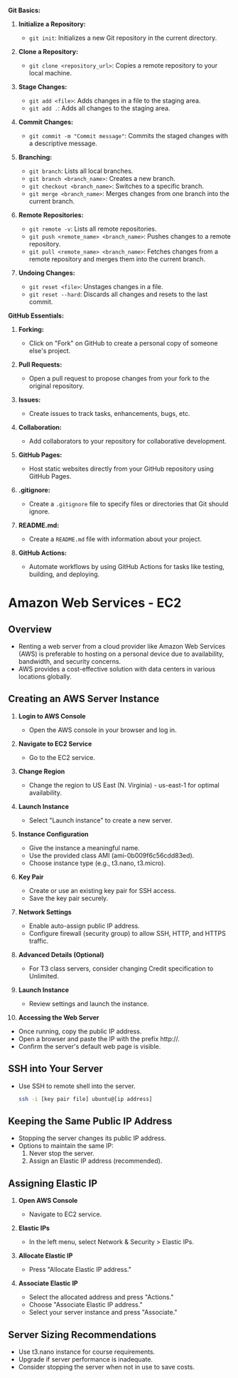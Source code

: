 
**Git Basics:**

1. **Initialize a Repository:**
   - `git init`: Initializes a new Git repository in the current directory.

2. **Clone a Repository:**
   - `git clone <repository_url>`: Copies a remote repository to your local machine.

3. **Stage Changes:**
   - `git add <file>`: Adds changes in a file to the staging area.
   - `git add .`: Adds all changes to the staging area.

4. **Commit Changes:**
   - `git commit -m "Commit message"`: Commits the staged changes with a descriptive message.

5. **Branching:**
   - `git branch`: Lists all local branches.
   - `git branch <branch_name>`: Creates a new branch.
   - `git checkout <branch_name>`: Switches to a specific branch.
   - `git merge <branch_name>`: Merges changes from one branch into the current branch.

6. **Remote Repositories:**
   - `git remote -v`: Lists all remote repositories.
   - `git push <remote_name> <branch_name>`: Pushes changes to a remote repository.
   - `git pull <remote_name> <branch_name>`: Fetches changes from a remote repository and merges them into the current branch.

7. **Undoing Changes:**
   - `git reset <file>`: Unstages changes in a file.
   - `git reset --hard`: Discards all changes and resets to the last commit.

**GitHub Essentials:**

1. **Forking:**
   - Click on "Fork" on GitHub to create a personal copy of someone else's project.

2. **Pull Requests:**
   - Open a pull request to propose changes from your fork to the original repository.

3. **Issues:**
   - Create issues to track tasks, enhancements, bugs, etc.

4. **Collaboration:**
   - Add collaborators to your repository for collaborative development.

5. **GitHub Pages:**
   - Host static websites directly from your GitHub repository using GitHub Pages.

6. **.gitignore:**
   - Create a `.gitignore` file to specify files or directories that Git should ignore.

7. **README.md:**
   - Create a `README.md` file with information about your project.

8. **GitHub Actions:**
   - Automate workflows by using GitHub Actions for tasks like testing, building, and deploying.


# Amazon Web Services - EC2

## Overview
- Renting a web server from a cloud provider like Amazon Web Services (AWS) is preferable to hosting on a personal device due to availability, bandwidth, and security concerns.
- AWS provides a cost-effective solution with data centers in various locations globally.

## Creating an AWS Server Instance
1. **Login to AWS Console**
   - Open the AWS console in your browser and log in.

2. **Navigate to EC2 Service**
   - Go to the EC2 service.

3. **Change Region**
   - Change the region to US East (N. Virginia) - us-east-1 for optimal availability.

4. **Launch Instance**
   - Select "Launch instance" to create a new server.

5. **Instance Configuration**
   - Give the instance a meaningful name.
   - Use the provided class AMI (ami-0b009f6c56cdd83ed).
   - Choose instance type (e.g., t3.nano, t3.micro).

6. **Key Pair**
   - Create or use an existing key pair for SSH access.
   - Save the key pair securely.

7. **Network Settings**
   - Enable auto-assign public IP address.
   - Configure firewall (security group) to allow SSH, HTTP, and HTTPS traffic.

8. **Advanced Details (Optional)**
   - For T3 class servers, consider changing Credit specification to Unlimited.

9. **Launch Instance**
   - Review settings and launch the instance.

10. **Accessing the Web Server**
   - Once running, copy the public IP address.
   - Open a browser and paste the IP with the prefix http://.
   - Confirm the server's default web page is visible.

## SSH into Your Server
- Use SSH to remote shell into the server.
   ```bash
   ssh -i [key pair file] ubuntu@[ip address]
   ```

## Keeping the Same Public IP Address
- Stopping the server changes its public IP address.
- Options to maintain the same IP:
   1. Never stop the server.
   2. Assign an Elastic IP address (recommended).

## Assigning Elastic IP
1. **Open AWS Console**
   - Navigate to EC2 service.

2. **Elastic IPs**
   - In the left menu, select Network & Security > Elastic IPs.

3. **Allocate Elastic IP**
   - Press "Allocate Elastic IP address."

4. **Associate Elastic IP**
   - Select the allocated address and press "Actions."
   - Choose "Associate Elastic IP address."
   - Select your server instance and press "Associate."

## Server Sizing Recommendations
- Use t3.nano instance for course requirements.
- Upgrade if server performance is inadequate.
- Consider stopping the server when not in use to save costs.
